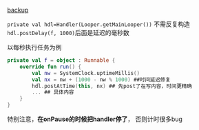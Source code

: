 
[backup](https://www.cnblogs.com/acha/articles/12310044.html)

`private val hdl=Handler(Looper.getMainLooper())` 不需反复构造
`hdl.postDelay(f, 1000)`后面是延迟的毫秒数

以每秒执行任务为例
```kotlin
private val f = object : Runnable {
    override fun run() {
        val nw = SystemClock.uptimeMillis()
        val nx = nw + (1000 - nw % 1000) ##时间延迟修复
        hdl.postAtTime(this, nx) ## 先post了在写内容，时间更精确
        ... ## 具体内容
    }
}
```

特别注意，**在onPause的时候把handler停了**， 否则计时很多bug